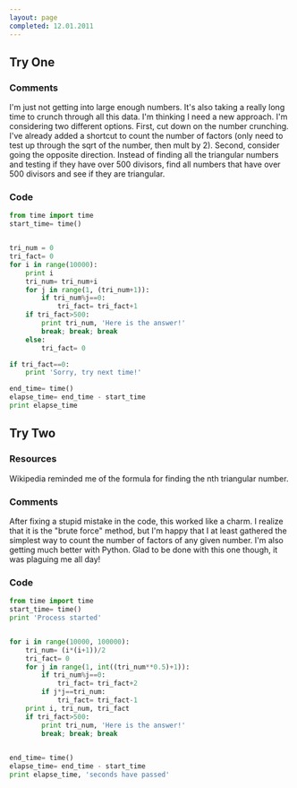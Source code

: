 ```yaml
---
layout: page
completed: 12.01.2011
---
```


## Try One

### Comments

I'm just not getting into large enough numbers. It's also taking a really long
time to crunch through all this data. I'm thinking I need a new approach. I'm
considering two different options. First, cut down on the number crunching.
I've already added a shortcut to count the number of factors (only need to test
up through the sqrt of the number, then mult by 2). Second, consider going the
opposite direction. Instead of finding all the triangular numbers and testing
if they have over 500 divisors, find all numbers that have over 500 divisors
and see if they are triangular.

### Code

```python
from time import time
start_time= time()


tri_num = 0
tri_fact= 0
for i in range(10000):
	print i
	tri_num= tri_num+i
	for j in range(1, (tri_num+1)):
		if tri_num%j==0:
			tri_fact= tri_fact+1
	if tri_fact>500:
		print tri_num, 'Here is the answer!'
		break; break; break
	else:
		tri_fact= 0

if tri_fact==0:
	print 'Sorry, try next time!'

end_time= time()
elapse_time= end_time - start_time
print elapse_time
```

## Try Two

### Resources

Wikipedia reminded me of the formula for finding the nth triangular number.

### Comments

After fixing a stupid mistake in the code, this worked like a charm. I realize
that it is the "brute force" method, but I'm happy that I at least gathered the
simplest way to count the number of factors of any given number. I'm also
getting much better with Python. Glad to be done with this one though, it was
plaguing me all day!

### Code

```python
from time import time
start_time= time()
print 'Process started'


for i in range(10000, 100000):
	tri_num= (i*(i+1))/2
	tri_fact= 0
	for j in range(1, int((tri_num**0.5)+1)):
		if tri_num%j==0:
			tri_fact= tri_fact+2
		if j*j==tri_num:
			tri_fact= tri_fact-1
	print i, tri_num, tri_fact
	if tri_fact>500:
		print tri_num, 'Here is the answer!'
		break; break; break
	

end_time= time()
elapse_time= end_time - start_time
print elapse_time, 'seconds have passed'
```

